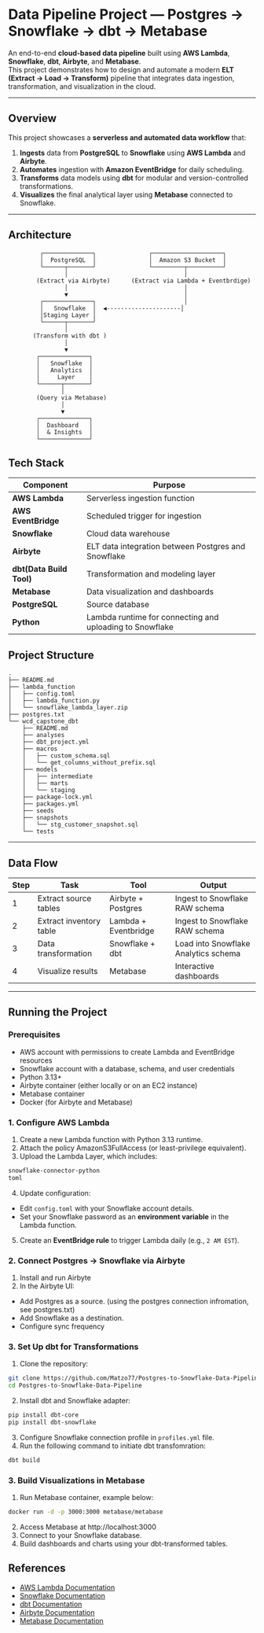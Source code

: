 # Data Pipeline Project — Postgres → Snowflake → dbt → Metabase

An end-to-end **cloud-based data pipeline** built using **AWS Lambda**, **Snowflake**, **dbt**, **Airbyte**, and **Metabase**.  
This project demonstrates how to design and automate a modern **ELT (Extract → Load → Transform)** pipeline that integrates data ingestion, transformation, and visualization in the cloud.

---

##  Overview

This project showcases a **serverless and automated data workflow** that:
1. **Ingests** data from **PostgreSQL** to **Snowflake** using **AWS Lambda** and **Airbyte**.
2. **Automates** ingestion with **Amazon EventBridge** for daily scheduling.
3. **Transforms** data models using **dbt** for modular and version-controlled transformations.
4. **Visualizes** the final analytical layer using **Metabase** connected to Snowflake.

---

## Architecture

```text
         ┌──────────────┐               ┌────────────────────┐
         │  PostgreSQL  │               │  Amazon S3 Bucket  │
         └──────┬───────┘               └─────────┬──────────┘
                │                                 │
        (Extract via Airbyte)      (Extract via Lambda + Eventbrdige)
                │                                 │
                ▼                                 │
         ┌──────────────┐                         │
         │   Snowflake  │  ◀---------------------│
         │Staging Layer │
         └──────┬───────┘
                │
       (Transform with dbt )
                │
                ▼
        ┌──────────────┐
        │   Snowflake  │
        │   Analytics  │
        │     Layer    │
        └──────┬───────┘
               │
        (Query via Metabase)
               │
               ▼
        ┌──────────────┐
        │  Dashboard   │
        │  & Insights  │
        └──────────────┘
```


## Tech Stack

| Component                      | Purpose                                                  |
| ------------------------------ | -------------------------------------------------------- |
| **AWS Lambda**                 | Serverless ingestion function                            |
| **AWS EventBridge**            | Scheduled trigger for ingestion                          |
| **Snowflake**                  | Cloud data warehouse                                     |
| **Airbyte**                    | ELT data integration between Postgres and Snowflake      |
| **dbt(Data Build Tool)**       | Transformation and modeling layer                        |
| **Metabase**                   | Data visualization and dashboards                        |
| **PostgreSQL**                 | Source database                                          |
| **Python**                     | Lambda runtime for connecting and uploading to Snowflake |


## Project Structure
```text
.
├── README.md
├── lambda_function
│   ├── config.toml
│   ├── lambda_function.py
│   └── snowflake_lambda_layer.zip
├── postgres.txt
└── wcd_capstone_dbt
    ├── README.md
    ├── analyses
    ├── dbt_project.yml
    ├── macros
    │   ├── custom_schema.sql
    │   └── get_columns_without_prefix.sql
    ├── models
    │   ├── intermediate
    │   ├── marts
    │   └── staging
    ├── package-lock.yml
    ├── packages.yml
    ├── seeds
    ├── snapshots
    │   └── stg_customer_snapshot.sql
    └── tests
```
---

## Data Flow

| Step | Task                    | Tool                 | Output                                |
| ---- | ----------------------- | -------------------- | ------------------------------------- |
| 1    | Extract source tables   | Airbyte + Postgres   | Ingest to Snowflake RAW schema        |
| 2    | Extract inventory table | Lambda + Eventbridge | Ingest to Snowflake RAW schema        |
| 3    | Data transformation     | Snowflake + dbt      | Load into Snowflake Analytics schema  |
| 4    | Visualize results       | Metabase             | Interactive dashboards                |

---

## Running the Project

### Prerequisites
- AWS account with permissions to create Lambda and EventBridge resources
- Snowflake account with a database, schema, and user credentials
- Python 3.13+
- Airbyte container (either locally or on an EC2 instance)
- Metabase container
- Docker (for Airbyte and Metabase)

### 1. Configure AWS Lambda
1. Create a new Lambda function with Python 3.13 runtime.
2. Attach the policy AmazonS3FullAccess (or least-privilege equivalent).
3. Upload the Lambda Layer, which includes:
```bash
snowflake-connector-python
toml
```
4. Update configuration:
- Edit `config.toml` with your Snowflake account details.
- Set your Snowflake password as an **environment variable** in the Lambda function.
5. Create an **EventBridge rule** to trigger Lambda daily (e.g., `2 AM EST`).

### 2. Connect Postgres → Snowflake via Airbyte
1. Install and run Airbyte
2. In the Airbyte UI:
- Add Postgres as a source. (using the postgres connection infromation, see postgres.txt)
- Add Snowflake as a destination.
- Configure sync frequency

### 3. Set Up dbt for Transformations
1. Clone the repository:
```bash
git clone https://github.com/Matzo77/Postgres-to-Snowflake-Data-Pipeline.git
cd Postgres-to-Snowflake-Data-Pipeline
```
2. Install dbt and Snowflake adapter:
```bash
pip install dbt-core
pip install dbt-snowflake
```
3. Configure Snowflake connection profile in `profiles.yml` file.
4. Run the following command to initiate dbt transfomration:
```bash
dbt build
```

### 3. Build Visualizations in Metabase
1. Run Metabase container, example below:
```bash
docker run -d -p 3000:3000 metabase/metabase
```
2. Access Metabase at http://localhost:3000
3. Connect to your Snowflake database.
4. Build dashboards and charts using your dbt-transformed tables.

## References
- [AWS Lambda Documentation](https://docs.aws.amazon.com/lambda/)
- [Snowflake Documentation](https://docs.snowflake.com/en/)
- [dbt Documentation](https://docs.getdbt.com/docs/introduction)
- [Airbyte Documentation](https://docs.airbyte.com/)
- [Metabase Documentation](https://www.metabase.com/docs/latest/)

